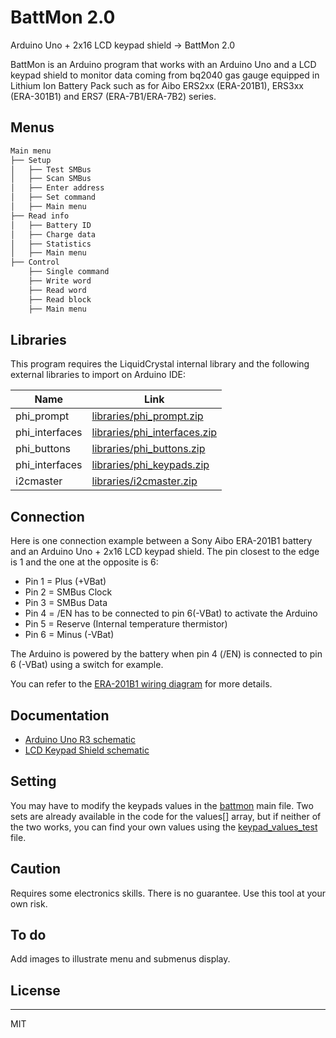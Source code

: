 # BattMon 2.0

Arduino Uno + 2x16 LCD keypad shield -> BattMon 2.0

BattMon is an Arduino program that works with an Arduino Uno and a LCD keypad shield to monitor data coming from bq2040 gas gauge equipped in Lithium Ion Battery Pack such as for Aibo ERS2xx (ERA-201B1), ERS3xx (ERA-301B1) and ERS7 (ERA-7B1/ERA-7B2) series.

## Menus

```sh
Main menu
├── Setup
│   ├── Test SMBus
│   ├── Scan SMBus
│   ├── Enter address
│   ├── Set command
│   ├── Main menu
├── Read info
│   ├── Battery ID
│   ├── Charge data
│   ├── Statistics
│   ├── Main menu
├── Control
    ├── Single command
    ├── Write word
    ├── Read word
    ├── Read block
    ├── Main menu
```

## Libraries

This program requires the LiquidCrystal internal library and the following external libraries to import on Arduino IDE:

| Name | Link |
| ------ | ------ |
| phi_prompt | [libraries/phi_prompt.zip][phi_prompt] |
| phi_interfaces | [libraries/phi_interfaces.zip][phi_interfaces] |
| phi_buttons | [libraries/phi_buttons.zip][phi_buttons] |
| phi_interfaces | [libraries/phi_keypads.zip][phi_keypads] |
| i2cmaster | [libraries/i2cmaster.zip][i2cmaster] |

## Connection

Here is one connection example between a Sony Aibo ERA-201B1 battery and an Arduino Uno + 2x16 LCD keypad shield. The pin closest to the edge is 1 and the one at the opposite is 6:

* Pin 1 = Plus (+VBat)
* Pin 2 = SMBus Clock
* Pin 3 = SMBus Data
* Pin 4 = /EN has to be connected to pin 6(-VBat) to activate the Arduino
* Pin 5 = Reserve (Internal temperature thermistor)
* Pin 6 = Minus (-VBat)

The Arduino is powered by the battery when pin 4 (/EN) is connected to pin 6 (-VBat) using a switch for example.

You can refer to the [ERA-201B1 wiring diagram][ERA-201B1_wiring_diagram] for more details.

## Documentation

* [Arduino Uno R3 schematic](https://content.arduino.cc/assets/UNO-TH_Rev3e_sch.pdf)
* [LCD Keypad Shield schematic](https://www.dfrobot.com/image/data/DFR0009/LCDKeypad%20Shield%20V1.0%20SCH.pdf)

## Setting

You may have to modify the keypads values in the [battmon][battmon] main file. Two sets are already available in the code for the values[] array, but if neither of the two works, you can find your own values using the [keypad_values_test][keypad_values_test] file.

## Caution

Requires some electronics skills. There is no guarantee. Use this tool at your own risk.

## To do

Add images to illustrate menu and submenus display.

## License
----

MIT

[i2cmaster]: <https://github.com/lpollier/battmon/blob/master/libraries/i2cmaster.zip>
[phi_buttons]: <https://github.com/lpollier/battmon/blob/master/libraries/phi_buttons.zip>
[phi_interfaces]: <https://github.com/lpollier/battmon/blob/master/libraries/phi_interfaces.zip>
[phi_keypads]: <https://github.com/lpollier/battmon/blob/master/libraries/phi_keypads.zip>
[phi_prompt]: <https://github.com/lpollier/battmon/blob/master/libraries/phi_prompt.zip>

[ERA-201B1_wiring_diagram]: <https://github.com/lpollier/battmon/blob/master/connection/ERA-201B1_wiring_diagram.png>

[battmon]: <https://github.com/lpollier/battmon/blob/master/battmon.ino>
[keypad_values_test]: <https://github.com/lpollier/battmon/blob/master/test/keypad_values_test.ino>
